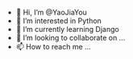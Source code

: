 - 👋 Hi, I’m @YaoJiaYou
- 👀 I’m interested in Python
- 🌱 I’m currently learning Django
- 💞️ I’m looking to collaborate on ...
- 📫 How to reach me ...

<!---
jykcc/jykcc is a ✨ special ✨ repository because its `README.md` (this file) appears on your GitHub profile.
You can click the Preview link to take a look at your changes.
--->
